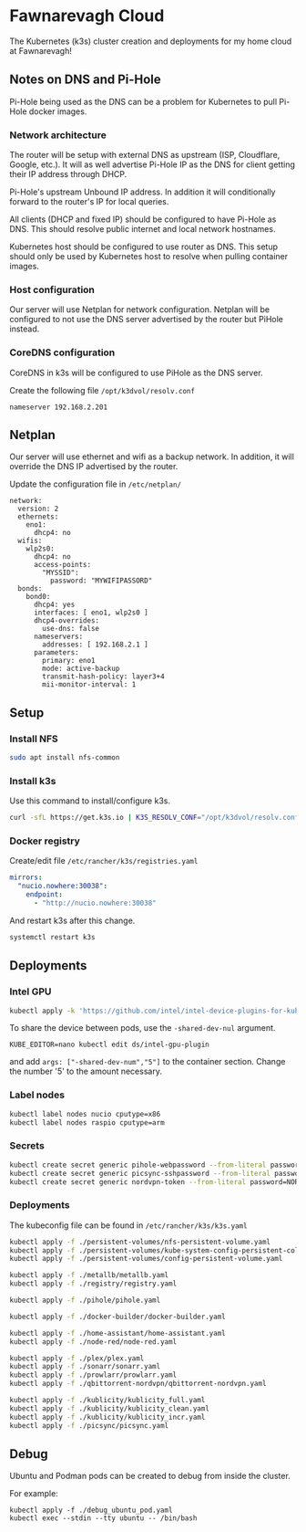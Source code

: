 # Fawnarevagh Cloud

The Kubernetes (k3s) cluster creation and deployments for my home cloud at Fawnarevagh!

## Notes on DNS and Pi-Hole

Pi-Hole being used as the DNS can be a problem for Kubernetes to pull Pi-Hole docker images.

### Network architecture

The router will be setup with external DNS as upstream (ISP, Cloudflare, Google, etc.).
It will as well advertise Pi-Hole IP as the DNS for client getting their IP address through DHCP.

Pi-Hole's upstream Unbound IP address.
In addition it will conditionally forward to the router's IP for local queries.

All clients (DHCP and fixed IP) should be configured to have Pi-Hole as DNS.
This should resolve public internet and local network hostnames.

Kubernetes host should be configured to use router as DNS.
This setup should only be used by Kubernetes host to resolve when pulling container images.

### Host configuration

Our server will use Netplan for network configuration.
Netplan will be configured to not use the DNS server advertised by the router but PiHole instead.

### CoreDNS configuration

CoreDNS in k3s will be configured to use PiHole as the DNS server.

Create the following file `/opt/k3dvol/resolv.conf`

```
nameserver 192.168.2.201
```

## Netplan

Our server will use ethernet and wifi as a backup network.
In addition, it will override the DNS IP advertised by the router.

Update the configuration file in `/etc/netplan/`

```
network:
  version: 2
  ethernets:
    eno1:
      dhcp4: no
  wifis:
    wlp2s0:
      dhcp4: no
      access-points:
        "MYSSID":
          password: "MYWIFIPASSORD"
  bonds:
    bond0:
      dhcp4: yes
      interfaces: [ eno1, wlp2s0 ]
      dhcp4-overrides:
        use-dns: false
      nameservers:
        addresses: [ 192.168.2.1 ]
      parameters:
        primary: eno1
        mode: active-backup
        transmit-hash-policy: layer3+4
        mii-monitor-interval: 1

```

## Setup

### Install NFS

```bash
sudo apt install nfs-common
```

### Install k3s

Use this command to install/configure k3s.

```bash
curl -sfL https://get.k3s.io | K3S_RESOLV_CONF="/opt/k3dvol/resolv.conf" INSTALL_K3S_EXEC="--tls-san nucio.nowhere --disable servicelb --disable traefik --disable metrics-server" sh -s
```

### Docker registry

Create/edit file `/etc/rancher/k3s/registries.yaml`

```yaml
mirrors:
  "nucio.nowhere:30038":
    endpoint:
      - "http://nucio.nowhere:30038"
```

And restart k3s after this change.

```bash
systemctl restart k3s
```

## Deployments

### Intel GPU

```bash
kubectl apply -k 'https://github.com/intel/intel-device-plugins-for-kubernetes/deployments/gpu_plugin?ref=main'
```

To share the device between pods, use the `-shared-dev-nul` argument.

```
KUBE_EDITOR=nano kubectl edit ds/intel-gpu-plugin
```

and add `args: ["-shared-dev-num","5"]` to the container section.
Change the number '5' to the amount necessary.

### Label nodes

```bash
kubectl label nodes nucio cputype=x86
kubectl label nodes raspio cputype=arm
```

### Secrets

```bash
kubectl create secret generic pihole-webpassword --from-literal password=PIHOLEPASSWORD
kubectl create secret generic picsync-sshpassword --from-literal password=SSHPASSWORD
kubectl create secret generic nordvpn-token --from-literal password=NORDVPNTOKEN
```

### Deployments

The kubeconfig file can be found in `/etc/rancher/k3s/k3s.yaml`

```bash
kubectl apply -f ./persistent-volumes/nfs-persistent-volume.yaml
kubectl apply -f ./persistent-volumes/kube-system-config-persistent-colume.yaml
kubectl apply -f ./persistent-volumes/config-persistent-volume.yaml

kubectl apply -f ./metallb/metallb.yaml
kubectl apply -f ./registry/registry.yaml

kubectl apply -f ./pihole/pihole.yaml

kubectl apply -f ./docker-builder/docker-builder.yaml

kubectl apply -f ./home-assistant/home-assistant.yaml
kubectl apply -f ./node-red/node-red.yaml

kubectl apply -f ./plex/plex.yaml
kubectl apply -f ./sonarr/sonarr.yaml
kubectl apply -f ./prowlarr/prowlarr.yaml
kubectl apply -f ./qbittorrent-nordvpn/qbittorrent-nordvpn.yaml

kubectl apply -f ./kublicity/kublicity_full.yaml
kubectl apply -f ./kublicity/kublicity_clean.yaml
kubectl apply -f ./kublicity/kublicity_incr.yaml
kubectl apply -f ./picsync/picsync.yaml
```

## Debug

Ubuntu and Podman pods can be created to debug from inside the cluster.

For example:

```
kubectl apply -f ./debug_ubuntu_pod.yaml
kubectl exec --stdin --tty ubuntu -- /bin/bash
```
